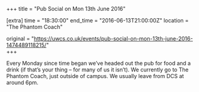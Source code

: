+++
title = "Pub Social on Mon 13th June 2016"

[extra]
time = "18:30:00"
end_time = "2016-06-13T21:00:00Z"
location = "The Phantom Coach"

original = "https://uwcs.co.uk/events/pub-social-on-mon-13th-june-2016-1474489118215/"    
+++

Every Monday since time began we’ve headed out the pub for food and a drink (if that’s your thing – for many of us it isn’t). We currently go to The Phantom Coach, just outside of campus. We usually leave from DCS at around 6pm.

